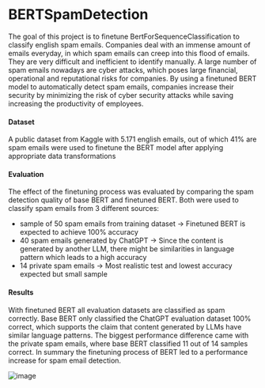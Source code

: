# BERTSpamDetection
The goal of this project is to finetune BertForSequenceClassification to classify english spam emails. Companies deal with an immense amount of emails everyday, in which spam emails can creep into this flood of emails. They are very difficult and inefficient to identify manually. A large number of spam emails nowadays are cyber attacks, which poses large financial, operational and reputational risks for companies. By using a finetuned BERT model to automatically detect spam emails, companies increase their security by minimizing the risk of cyber security attacks while saving increasing the productivity of employees.

#### Dataset 
A public dataset from Kaggle with 5.171 english emails, out of which 41% are spam emails were used to finetune the BERT model after applying appropriate data transformations 

#### Evaluation
The effect of the finetuning process was evaluated by comparing the spam detection quality of base BERT and finetuned BERT. Both were used to classify spam emails from 3 different sources:
- sample of 50 spam emails from training dataset -> Finetuned BERT is expected to achieve 100% accuracy
- 40 spam emails generated by ChatGPT -> Since the content is generated by another LLM, there might be similarities in language pattern which leads to a high accuracy
- 14 private spam emails -> Most realistic test and lowest accuracy expected but small sample

#### Results
With finetuned BERT all evaluation datasets are classified as spam correctly. Base BERT only classified the ChatGPT evaluation dataset 100% correct, which supports the claim that content generated by LLMs have similar language patterns. The biggest performance difference came with the private spam emails, where base BERT classified 11 out of 14 samples correct. In summary the finetuning process of BERT led to a performance increase for spam email detection.

![image](https://github.com/hoangnghiem17/BERTSpamDetection/assets/118189008/efd183e0-91c7-4c5d-990d-4b0ce0e7873a)


